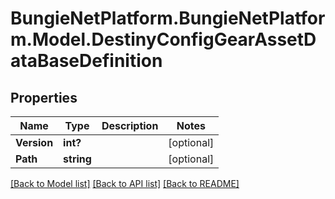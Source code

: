 # BungieNetPlatform.BungieNetPlatform.Model.DestinyConfigGearAssetDataBaseDefinition
## Properties

Name | Type | Description | Notes
------------ | ------------- | ------------- | -------------
**Version** | **int?** |  | [optional] 
**Path** | **string** |  | [optional] 

[[Back to Model list]](../README.md#documentation-for-models) [[Back to API list]](../README.md#documentation-for-api-endpoints) [[Back to README]](../README.md)

